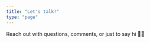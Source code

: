 ```yaml
---
title: "Let's talk!"
type: "page"
---
```


Reach out with questions, comments, or just to say hi 👋🏽
